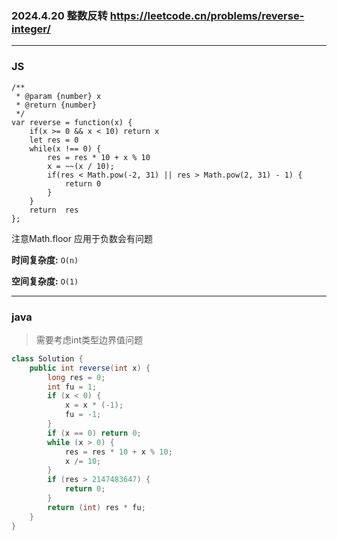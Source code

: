 ### 2024.4.20 整数反转 https://leetcode.cn/problems/reverse-integer/
---
### JS
```JS
/**
 * @param {number} x
 * @return {number}
 */
var reverse = function(x) {
    if(x >= 0 && x < 10) return x
    let res = 0
    while(x !== 0) {
        res = res * 10 + x % 10
        x = ~~(x / 10);
        if(res < Math.pow(-2, 31) || res > Math.pow(2, 31) - 1) {
            return 0
        }
    }
    return  res
};
```
注意Math.floor 应用于负数会有问题

**时间复杂度:** `O(n)`

**空间复杂度:** `O(1)`

---
### java
> 需要考虑int类型边界值问题
```java
class Solution {
    public int reverse(int x) {
        long res = 0;
        int fu = 1;
        if (x < 0) {
            x = x * (-1);
            fu = -1;
        }
        if (x == 0) return 0;
        while (x > 0) {
            res = res * 10 + x % 10;
            x /= 10;
        }
        if (res > 2147483647) {
            return 0;
        }
        return (int) res * fu;
    }
}
```